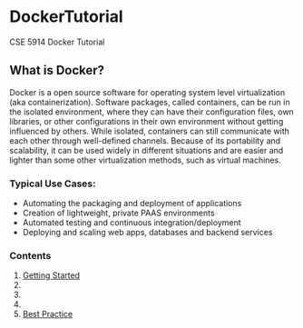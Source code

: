 # DockerTutorial
CSE 5914 Docker Tutorial

## What is Docker?
Docker is a open source software for operating system level virtualization (aka containerization). Software packages, called containers, can be run in the isolated environment, where they can have their configuration files, own libraries, or other configurations in their own environment without getting influenced by others. While isolated, containers can still communicate with each other through well-defined channels. Because of its portability and scalability, it can be used widely in different situations and are easier and lighter than some other virtualization methods, such as virtual machines.

### Typical Use Cases:
- Automating the packaging and deployment of applications<br>
- Creation of lightweight, private PAAS environments<br>
- Automated testing and continuous integration/deployment<br>
- Deploying and scaling web apps, databases and backend services<br>

### Contents
1. [Getting Started]
2.
3.
4.
5. [Best Practice]

[Getting Started]: <https://github.com/JonJonHuang/DockerTutorial/blob/master/Getting%20Started%20with%20Docker.md>
[Best Practice]: <https://github.com/JonJonHuang/DockerTutorial/blob/master/BestPractice.md>
